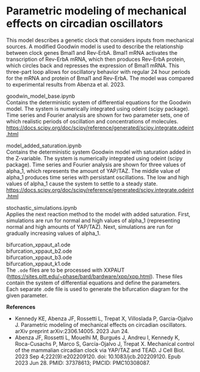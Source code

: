 # Parametric modeling of mechanical effects on circadian oscillators
This model describes a genetic clock that considers inputs from mechanical sources. A modified Goodwin model is used to describe the relationship between clock genes Bmal1 and Rev-ErbA. Bmal1 mRNA activates the transcription of Rev-ErbA mRNA, which then produces Rev-ErbA protein, which circles back and represses the expression of Bmal1 mRNA. This three-part loop allows for oscillatory behavior with regular 24 hour periods for the mRNA and protein of Bmal1 and Rev-ErbA. The model was compared to experimental results from Abenza et al. 2023. <br>

goodwin_model_base.ipynb <br>
Contains the deterministic system of differential equations for the Goodwin model. The system is numerically integrated using odeint (scipy package). Time series and Fourier analysis are shown for two parameter sets, one of which realistic periods of oscillation and concentrations of molecules.
https://docs.scipy.org/doc/scipy/reference/generated/scipy.integrate.odeint.html <br>

model_added_saturation.ipynb <br>
Contains the deterministic system Goodwin model with saturation added in the Z-variable. The system is numerically integrated using odeint (scipy package). Time series and Fourier analysis are shown for three values of alpha_1, which represents the amount of YAP/TAZ. The middle value of alpha_1 produces time series with persistant oscillations. The low and high values of alpha_1 cause the system to settle to a steady state.
https://docs.scipy.org/doc/scipy/reference/generated/scipy.integrate.odeint.html <br>

stochastic_simulations.ipynb <br>
Applies the next reaction method to the model with added saturation. First, simulations are run for normal and high values of alpha_1 (representing normal and high amounts of YAP/TAZ). Next, simulations are run for gradually increasing values of alpha_1. <br>

bifurcation_xppaut_a1.ode <br>
bifurcation_xppaut_b2.ode <br>
bifurcation_xppaut_b3.ode <br>
bifurcation_xppaut_k1.ode <br>
The ```.ode``` files are to be processed with XXPAUT (https://sites.pitt.edu/~phase/bard/bardware/xpp/xpp.html). These files contain the system of differential equations and define the parameters. Each separate .ode file is used to generate the bifurcation diagram for the given parameter. <br>

**References**
* Kennedy KE, Abenza JF, Rossetti L, Trepat X, Villoslada P, Garcia-Ojalvo J. Parametric modeling of mechanical effects on circadian oscillators. arXiv preprint arXiv:2306.14005. 2023 Jun 24.
* Abenza JF, Rossetti L, Mouelhi M, Burgués J, Andreu I, Kennedy K, Roca-Cusachs P, Marco S, García-Ojalvo J, Trepat X. Mechanical control of the mammalian circadian clock via YAP/TAZ and TEAD. J Cell Biol. 2023 Sep 4;222(9):e202209120. doi: 10.1083/jcb.202209120. Epub 2023 Jun 28. PMID: 37378613; PMCID: PMC10308087.
